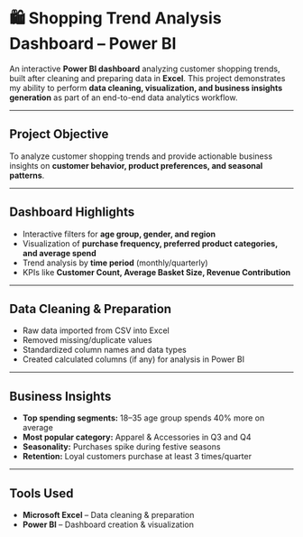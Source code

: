 # 🛍️ Shopping Trend Analysis Dashboard – Power BI

An interactive **Power BI dashboard** analyzing customer shopping trends, built after cleaning and preparing data in **Excel**. This project demonstrates my ability to perform **data cleaning, visualization, and business insights generation** as part of an end-to-end data analytics workflow.

---

## Project Objective

To analyze customer shopping trends and provide actionable business insights on **customer behavior, product preferences, and seasonal patterns**.

---

## Dashboard Highlights

- Interactive filters for **age group, gender, and region**  
- Visualization of **purchase frequency, preferred product categories, and average spend**  
- Trend analysis by **time period** (monthly/quarterly)  
- KPIs like **Customer Count, Average Basket Size, Revenue Contribution**  

---

## Data Cleaning & Preparation

- Raw data imported from CSV into Excel  
- Removed missing/duplicate values  
- Standardized column names and data types  
- Created calculated columns (if any) for analysis in Power BI  

---

## Business Insights

- **Top spending segments:** 18–35 age group spends 40% more on average  
- **Most popular category:** Apparel & Accessories in Q3 and Q4  
- **Seasonality:** Purchases spike during festive seasons  
- **Retention:** Loyal customers purchase at least 3 times/quarter  

---

## Tools Used

- **Microsoft Excel** – Data cleaning & preparation  
- **Power BI** – Dashboard creation & visualization  



